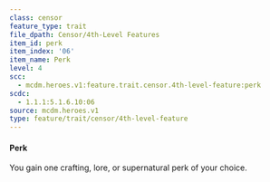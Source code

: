 ```yaml
---
class: censor
feature_type: trait
file_dpath: Censor/4th-Level Features
item_id: perk
item_index: '06'
item_name: Perk
level: 4
scc:
  - mcdm.heroes.v1:feature.trait.censor.4th-level-feature:perk
scdc:
  - 1.1.1:5.1.6.10:06
source: mcdm.heroes.v1
type: feature/trait/censor/4th-level-feature
---
```


#### Perk

You gain one crafting, lore, or supernatural perk of your choice.

